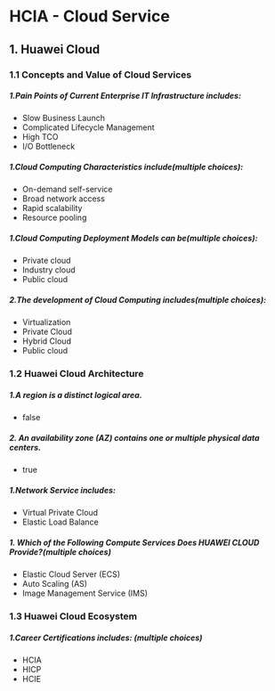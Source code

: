 # HCIA - Cloud Service

## 1. Huawei Cloud

### 1.1 Concepts and Value of Cloud Services

##### 1.Pain Points of Current Enterprise IT Infrastructure includes:
+ Slow Business Launch
+ Complicated Lifecycle Management
+ High TCO
+ I/O Bottleneck

##### 1.Cloud Computing Characteristics include(multiple choices):
+ On-demand self-service
+ Broad network access
+ Rapid scalability
+ Resource pooling

##### 1.Cloud Computing Deployment Models can be(multiple choices):
+ Private cloud
+ Industry cloud
+ Public cloud

##### 2.The development of Cloud Computing includes(multiple choices):
+ Virtualization
+ Private Cloud
+ Hybrid Cloud
+ Public cloud

### 1.2 Huawei Cloud Architecture

##### 1.A region is a distinct logical area.
+ false

##### 2. An availability zone (AZ) contains one or multiple physical data centers.
+ true

##### 1.Network Service includes:
+ Virtual Private Cloud
+ Elastic Load Balance

##### 1. Which of the Following Compute Services Does HUAWEI CLOUD Provide?(multiple choices)
+ Elastic Cloud Server (ECS)
+ Auto Scaling (AS)
+ Image Management Service (IMS)

### 1.3 Huawei Cloud Ecosystem

##### 1.Career Certifications includes: (multiple choices)
+ HCIA
+ HICP
+ HCIE

